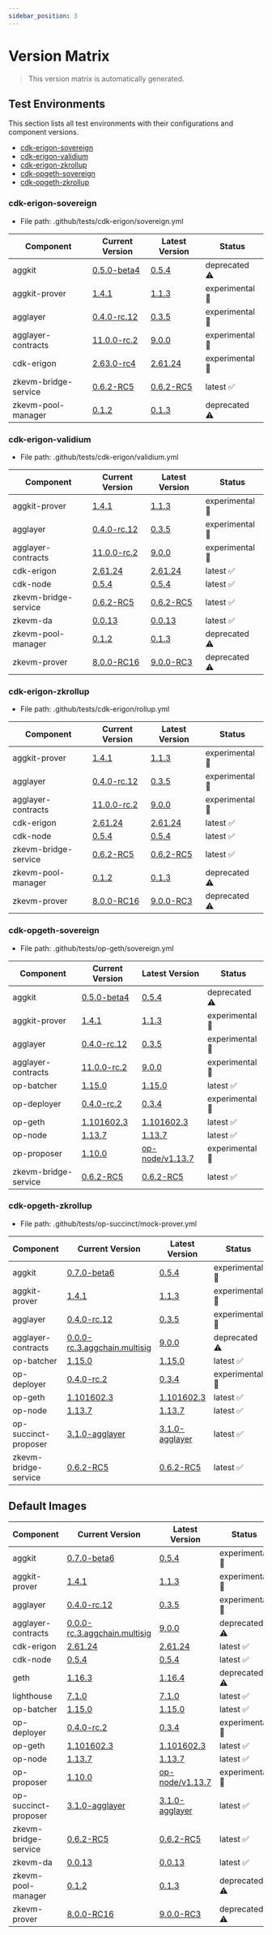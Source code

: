 ```yaml
---
sidebar_position: 3
---
```


# Version Matrix

> This version matrix is automatically generated.

## Test Environments

This section lists all test environments with their configurations and component versions.

- [cdk-erigon-sovereign](#cdk-erigon-sovereign)
- [cdk-erigon-validium](#cdk-erigon-validium)
- [cdk-erigon-zkrollup](#cdk-erigon-zkrollup)
- [cdk-opgeth-sovereign](#cdk-opgeth-sovereign)
- [cdk-opgeth-zkrollup](#cdk-opgeth-zkrollup)

### cdk-erigon-sovereign

- File path: .github/tests/cdk-erigon/sovereign.yml

| Component | Current Version | Latest Version | Status |
|-----------|-----------------|----------------|--------|
| aggkit | [0.5.0-beta4](https://github.com/agglayer/aggkit/releases/tag/v0.5.0-beta4) | [0.5.4](https://github.com/agglayer/aggkit/releases/tag/v0.5.4) | deprecated ⚠️ |
| aggkit-prover | [1.4.1](https://github.com/agglayer/provers/releases/tag/v1.4.1) | [1.1.3](https://github.com/agglayer/provers/releases/tag/v1.1.3) | experimental 🧪 |
| agglayer | [0.4.0-rc.12](https://github.com/agglayer/agglayer/releases/tag/v0.4.0-rc.12) | [0.3.5](https://github.com/agglayer/agglayer/releases/tag/v0.3.5) | experimental 🧪 |
| agglayer-contracts | [11.0.0-rc.2](https://github.com/agglayer/agglayer-contracts/releases/tag/v11.0.0-rc.2) | [9.0.0](https://github.com/agglayer/agglayer-contracts/releases/tag/v9.0.0) | experimental 🧪 |
| cdk-erigon | [2.63.0-rc4](https://github.com/0xPolygon/cdk-erigon/releases/tag/v2.63.0-rc4) | [2.61.24](https://github.com/0xPolygon/cdk-erigon/releases/tag/v2.61.24) | experimental 🧪 |
| zkevm-bridge-service | [0.6.2-RC5](https://github.com/0xPolygon/zkevm-bridge-service/releases/tag/v0.6.2-RC5) | [0.6.2-RC5](https://github.com/0xPolygon/zkevm-bridge-service/releases/tag/v0.6.2-RC5) | latest ✅ |
| zkevm-pool-manager | [0.1.2](https://github.com/0xPolygon/zkevm-pool-manager/releases/tag/v0.1.2) | [0.1.3](https://github.com/0xPolygon/zkevm-pool-manager/releases/tag/v0.1.3) | deprecated ⚠️ |

### cdk-erigon-validium

- File path: .github/tests/cdk-erigon/validium.yml

| Component | Current Version | Latest Version | Status |
|-----------|-----------------|----------------|--------|
| aggkit-prover | [1.4.1](https://github.com/agglayer/provers/releases/tag/v1.4.1) | [1.1.3](https://github.com/agglayer/provers/releases/tag/v1.1.3) | experimental 🧪 |
| agglayer | [0.4.0-rc.12](https://github.com/agglayer/agglayer/releases/tag/v0.4.0-rc.12) | [0.3.5](https://github.com/agglayer/agglayer/releases/tag/v0.3.5) | experimental 🧪 |
| agglayer-contracts | [11.0.0-rc.2](https://github.com/agglayer/agglayer-contracts/releases/tag/v11.0.0-rc.2) | [9.0.0](https://github.com/agglayer/agglayer-contracts/releases/tag/v9.0.0) | experimental 🧪 |
| cdk-erigon | [2.61.24](https://github.com/0xPolygon/cdk-erigon/releases/tag/v2.61.24) | [2.61.24](https://github.com/0xPolygon/cdk-erigon/releases/tag/v2.61.24) | latest ✅ |
| cdk-node | [0.5.4](https://github.com/0xPolygon/cdk/releases/tag/v0.5.4) | [0.5.4](https://github.com/0xPolygon/cdk/releases/tag/v0.5.4) | latest ✅ |
| zkevm-bridge-service | [0.6.2-RC5](https://github.com/0xPolygon/zkevm-bridge-service/releases/tag/v0.6.2-RC5) | [0.6.2-RC5](https://github.com/0xPolygon/zkevm-bridge-service/releases/tag/v0.6.2-RC5) | latest ✅ |
| zkevm-da | [0.0.13](https://github.com/0xPolygon/cdk-data-availability/releases/tag/v0.0.13) | [0.0.13](https://github.com/0xPolygon/cdk-data-availability/releases/tag/v0.0.13) | latest ✅ |
| zkevm-pool-manager | [0.1.2](https://github.com/0xPolygon/zkevm-pool-manager/releases/tag/v0.1.2) | [0.1.3](https://github.com/0xPolygon/zkevm-pool-manager/releases/tag/v0.1.3) | deprecated ⚠️ |
| zkevm-prover | [8.0.0-RC16](https://github.com/0xPolygon/zkevm-prover/releases/tag/v8.0.0-RC16) | [9.0.0-RC3](https://github.com/0xPolygon/zkevm-prover/releases/tag/v9.0.0-RC3) | deprecated ⚠️ |

### cdk-erigon-zkrollup

- File path: .github/tests/cdk-erigon/rollup.yml

| Component | Current Version | Latest Version | Status |
|-----------|-----------------|----------------|--------|
| aggkit-prover | [1.4.1](https://github.com/agglayer/provers/releases/tag/v1.4.1) | [1.1.3](https://github.com/agglayer/provers/releases/tag/v1.1.3) | experimental 🧪 |
| agglayer | [0.4.0-rc.12](https://github.com/agglayer/agglayer/releases/tag/v0.4.0-rc.12) | [0.3.5](https://github.com/agglayer/agglayer/releases/tag/v0.3.5) | experimental 🧪 |
| agglayer-contracts | [11.0.0-rc.2](https://github.com/agglayer/agglayer-contracts/releases/tag/v11.0.0-rc.2) | [9.0.0](https://github.com/agglayer/agglayer-contracts/releases/tag/v9.0.0) | experimental 🧪 |
| cdk-erigon | [2.61.24](https://github.com/0xPolygon/cdk-erigon/releases/tag/v2.61.24) | [2.61.24](https://github.com/0xPolygon/cdk-erigon/releases/tag/v2.61.24) | latest ✅ |
| cdk-node | [0.5.4](https://github.com/0xPolygon/cdk/releases/tag/v0.5.4) | [0.5.4](https://github.com/0xPolygon/cdk/releases/tag/v0.5.4) | latest ✅ |
| zkevm-bridge-service | [0.6.2-RC5](https://github.com/0xPolygon/zkevm-bridge-service/releases/tag/v0.6.2-RC5) | [0.6.2-RC5](https://github.com/0xPolygon/zkevm-bridge-service/releases/tag/v0.6.2-RC5) | latest ✅ |
| zkevm-pool-manager | [0.1.2](https://github.com/0xPolygon/zkevm-pool-manager/releases/tag/v0.1.2) | [0.1.3](https://github.com/0xPolygon/zkevm-pool-manager/releases/tag/v0.1.3) | deprecated ⚠️ |
| zkevm-prover | [8.0.0-RC16](https://github.com/0xPolygon/zkevm-prover/releases/tag/v8.0.0-RC16) | [9.0.0-RC3](https://github.com/0xPolygon/zkevm-prover/releases/tag/v9.0.0-RC3) | deprecated ⚠️ |

### cdk-opgeth-sovereign

- File path: .github/tests/op-geth/sovereign.yml

| Component | Current Version | Latest Version | Status |
|-----------|-----------------|----------------|--------|
| aggkit | [0.5.0-beta4](https://github.com/agglayer/aggkit/releases/tag/v0.5.0-beta4) | [0.5.4](https://github.com/agglayer/aggkit/releases/tag/v0.5.4) | deprecated ⚠️ |
| aggkit-prover | [1.4.1](https://github.com/agglayer/provers/releases/tag/v1.4.1) | [1.1.3](https://github.com/agglayer/provers/releases/tag/v1.1.3) | experimental 🧪 |
| agglayer | [0.4.0-rc.12](https://github.com/agglayer/agglayer/releases/tag/v0.4.0-rc.12) | [0.3.5](https://github.com/agglayer/agglayer/releases/tag/v0.3.5) | experimental 🧪 |
| agglayer-contracts | [11.0.0-rc.2](https://github.com/agglayer/agglayer-contracts/releases/tag/v11.0.0-rc.2) | [9.0.0](https://github.com/agglayer/agglayer-contracts/releases/tag/v9.0.0) | experimental 🧪 |
| op-batcher | [1.15.0](https://github.com/ethereum-optimism/optimism/releases/tag/op-batcher/v1.15.0) | [1.15.0](https://github.com/ethereum-optimism/optimism/releases/tag/op-batcher/v1.15.0) | latest ✅ |
| op-deployer | [0.4.0-rc.2](https://github.com/ethereum-optimism/optimism/releases/tag/op-deployer/v0.4.0-rc.2) | [0.3.4](https://github.com/ethereum-optimism/optimism/releases/tag/op-deployer/v0.3.4) | experimental 🧪 |
| op-geth | [1.101602.3](https://github.com/ethereum-optimism/op-geth/releases/tag/v1.101602.3) | [1.101602.3](https://github.com/ethereum-optimism/op-geth/releases/tag/v1.101602.3) | latest ✅ |
| op-node | [1.13.7](https://github.com/ethereum-optimism/optimism/releases/tag/op-node/v1.13.7) | [1.13.7](https://github.com/ethereum-optimism/optimism/releases/tag/op-node/v1.13.7) | latest ✅ |
| op-proposer | [1.10.0](https://github.com/ethereum-optimism/optimism/releases/tag/op-proposer/v1.10.0) | [op-node/v1.13.7](https://github.com/ethereum-optimism/optimism/releases/tag/op-proposer/vop-node/v1.13.7) | experimental 🧪 |
| zkevm-bridge-service | [0.6.2-RC5](https://github.com/0xPolygon/zkevm-bridge-service/releases/tag/v0.6.2-RC5) | [0.6.2-RC5](https://github.com/0xPolygon/zkevm-bridge-service/releases/tag/v0.6.2-RC5) | latest ✅ |

### cdk-opgeth-zkrollup

- File path: .github/tests/op-succinct/mock-prover.yml

| Component | Current Version | Latest Version | Status |
|-----------|-----------------|----------------|--------|
| aggkit | [0.7.0-beta6](https://github.com/agglayer/aggkit/releases/tag/v0.7.0-beta6) | [0.5.4](https://github.com/agglayer/aggkit/releases/tag/v0.5.4) | experimental 🧪 |
| aggkit-prover | [1.4.1](https://github.com/agglayer/provers/releases/tag/v1.4.1) | [1.1.3](https://github.com/agglayer/provers/releases/tag/v1.1.3) | experimental 🧪 |
| agglayer | [0.4.0-rc.12](https://github.com/agglayer/agglayer/releases/tag/v0.4.0-rc.12) | [0.3.5](https://github.com/agglayer/agglayer/releases/tag/v0.3.5) | experimental 🧪 |
| agglayer-contracts | [0.0.0-rc.3.aggchain.multisig](https://github.com/agglayer/agglayer-contracts/releases/tag/v0.0.0-rc.3.aggchain.multisig) | [9.0.0](https://github.com/agglayer/agglayer-contracts/releases/tag/v9.0.0) | deprecated ⚠️ |
| op-batcher | [1.15.0](https://github.com/ethereum-optimism/optimism/releases/tag/op-batcher/v1.15.0) | [1.15.0](https://github.com/ethereum-optimism/optimism/releases/tag/op-batcher/v1.15.0) | latest ✅ |
| op-deployer | [0.4.0-rc.2](https://github.com/ethereum-optimism/optimism/releases/tag/op-deployer/v0.4.0-rc.2) | [0.3.4](https://github.com/ethereum-optimism/optimism/releases/tag/op-deployer/v0.3.4) | experimental 🧪 |
| op-geth | [1.101602.3](https://github.com/ethereum-optimism/op-geth/releases/tag/v1.101602.3) | [1.101602.3](https://github.com/ethereum-optimism/op-geth/releases/tag/v1.101602.3) | latest ✅ |
| op-node | [1.13.7](https://github.com/ethereum-optimism/optimism/releases/tag/op-node/v1.13.7) | [1.13.7](https://github.com/ethereum-optimism/optimism/releases/tag/op-node/v1.13.7) | latest ✅ |
| op-succinct-proposer | [3.1.0-agglayer](https://github.com/agglayer/op-succinct/releases/tag/v3.1.0-agglayer) | [3.1.0-agglayer](https://github.com/agglayer/op-succinct/releases/tag/v3.1.0-agglayer) | latest ✅ |
| zkevm-bridge-service | [0.6.2-RC5](https://github.com/0xPolygon/zkevm-bridge-service/releases/tag/v0.6.2-RC5) | [0.6.2-RC5](https://github.com/0xPolygon/zkevm-bridge-service/releases/tag/v0.6.2-RC5) | latest ✅ |

## Default Images

| Component | Current Version | Latest Version | Status |
|-----------|-----------------|----------------|--------|
| aggkit | [0.7.0-beta6](https://github.com/agglayer/aggkit/releases/tag/v0.7.0-beta6) | [0.5.4](https://github.com/agglayer/aggkit/releases/tag/v0.5.4) | experimental 🧪 |
| aggkit-prover | [1.4.1](https://github.com/agglayer/provers/releases/tag/v1.4.1) | [1.1.3](https://github.com/agglayer/provers/releases/tag/v1.1.3) | experimental 🧪 |
| agglayer | [0.4.0-rc.12](https://github.com/agglayer/agglayer/releases/tag/v0.4.0-rc.12) | [0.3.5](https://github.com/agglayer/agglayer/releases/tag/v0.3.5) | experimental 🧪 |
| agglayer-contracts | [0.0.0-rc.3.aggchain.multisig](https://github.com/agglayer/agglayer-contracts/releases/tag/v0.0.0-rc.3.aggchain.multisig) | [9.0.0](https://github.com/agglayer/agglayer-contracts/releases/tag/v9.0.0) | deprecated ⚠️ |
| cdk-erigon | [2.61.24](https://github.com/0xPolygon/cdk-erigon/releases/tag/v2.61.24) | [2.61.24](https://github.com/0xPolygon/cdk-erigon/releases/tag/v2.61.24) | latest ✅ |
| cdk-node | [0.5.4](https://github.com/0xPolygon/cdk/releases/tag/v0.5.4) | [0.5.4](https://github.com/0xPolygon/cdk/releases/tag/v0.5.4) | latest ✅ |
| geth | [1.16.3](https://github.com/ethereum/go-ethereum/releases/tag/v1.16.3) | [1.16.4](https://github.com/ethereum/go-ethereum/releases/tag/v1.16.4) | deprecated ⚠️ |
| lighthouse | [7.1.0](https://github.com/sigp/lighthouse/releases/tag/v7.1.0) | [7.1.0](https://github.com/sigp/lighthouse/releases/tag/v7.1.0) | latest ✅ |
| op-batcher | [1.15.0](https://github.com/ethereum-optimism/optimism/releases/tag/op-batcher/v1.15.0) | [1.15.0](https://github.com/ethereum-optimism/optimism/releases/tag/op-batcher/v1.15.0) | latest ✅ |
| op-deployer | [0.4.0-rc.2](https://github.com/ethereum-optimism/optimism/releases/tag/op-deployer/v0.4.0-rc.2) | [0.3.4](https://github.com/ethereum-optimism/optimism/releases/tag/op-deployer/v0.3.4) | experimental 🧪 |
| op-geth | [1.101602.3](https://github.com/ethereum-optimism/op-geth/releases/tag/v1.101602.3) | [1.101602.3](https://github.com/ethereum-optimism/op-geth/releases/tag/v1.101602.3) | latest ✅ |
| op-node | [1.13.7](https://github.com/ethereum-optimism/optimism/releases/tag/op-node/v1.13.7) | [1.13.7](https://github.com/ethereum-optimism/optimism/releases/tag/op-node/v1.13.7) | latest ✅ |
| op-proposer | [1.10.0](https://github.com/ethereum-optimism/optimism/releases/tag/op-proposer/v1.10.0) | [op-node/v1.13.7](https://github.com/ethereum-optimism/optimism/releases/tag/op-proposer/vop-node/v1.13.7) | experimental 🧪 |
| op-succinct-proposer | [3.1.0-agglayer](https://github.com/agglayer/op-succinct/releases/tag/v3.1.0-agglayer) | [3.1.0-agglayer](https://github.com/agglayer/op-succinct/releases/tag/v3.1.0-agglayer) | latest ✅ |
| zkevm-bridge-service | [0.6.2-RC5](https://github.com/0xPolygon/zkevm-bridge-service/releases/tag/v0.6.2-RC5) | [0.6.2-RC5](https://github.com/0xPolygon/zkevm-bridge-service/releases/tag/v0.6.2-RC5) | latest ✅ |
| zkevm-da | [0.0.13](https://github.com/0xPolygon/cdk-data-availability/releases/tag/v0.0.13) | [0.0.13](https://github.com/0xPolygon/cdk-data-availability/releases/tag/v0.0.13) | latest ✅ |
| zkevm-pool-manager | [0.1.2](https://github.com/0xPolygon/zkevm-pool-manager/releases/tag/v0.1.2) | [0.1.3](https://github.com/0xPolygon/zkevm-pool-manager/releases/tag/v0.1.3) | deprecated ⚠️ |
| zkevm-prover | [8.0.0-RC16](https://github.com/0xPolygon/zkevm-prover/releases/tag/v8.0.0-RC16) | [9.0.0-RC3](https://github.com/0xPolygon/zkevm-prover/releases/tag/v9.0.0-RC3) | deprecated ⚠️ |
